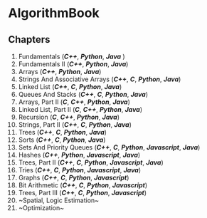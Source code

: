# AlgorithmBook

## Chapters

1. Fundamentals (***C++***, ***Python***, ***Java*** )
2. Fundamentals II (***C++***, ***Python***, ***Java***)
3. Arrays (***C++***, ***Python***, ***Java***)
4. Strings And Associative Arrays (***C++***, ***C***, ***Python***,  ***Java***)
5. Linked List (***C++***, ***C***, ***Python***, ***Java***)
6. Queues And Stacks (***C++***, ***C***, ***Python***, ***Java***)
7. Arrays, Part II (***C***, ***C++***, ***Python***, ***Java***)
8. Linked List, Part II (***C***, ***C++***, ***Python***, ***Java***)
9. Recursion (***C***, ***C++***, ***Python***, ***Java***)
10. Strings, Part II (***C++***, ***C***, ***Python***, ***Java***)
11. Trees (***C++***, ***C***, ***Python***, ***Java***)
12. Sorts (***C++***, ***C***, ***Python***, ***Java***)
13. Sets And Priority Queues (***C++***, ***C***, ***Python***, ***Javascript***, ***Java***)
14. Hashes (***C++***, ***Python***, ***Javascript***, ***Java***)
15. Trees, Part II (***C++***, ***C***, ***Python***, ***Javascript***, ***Java***)
16. Tries (***C++***, ***C***, ***Python***, ***Javascript***, ***Java***)
17. Graphs (***C++***, ***C***, ***Python***, ***Javascript***)
18. Bit Arithmetic (***C++***, ***C***, ***Python***, ***Javascript***)
19. Trees, Part III (***C++***, ***C***, ***Python***, ***Javascript***)
20. ~Spatial, Logic Estimation~
21. ~Optimization~

